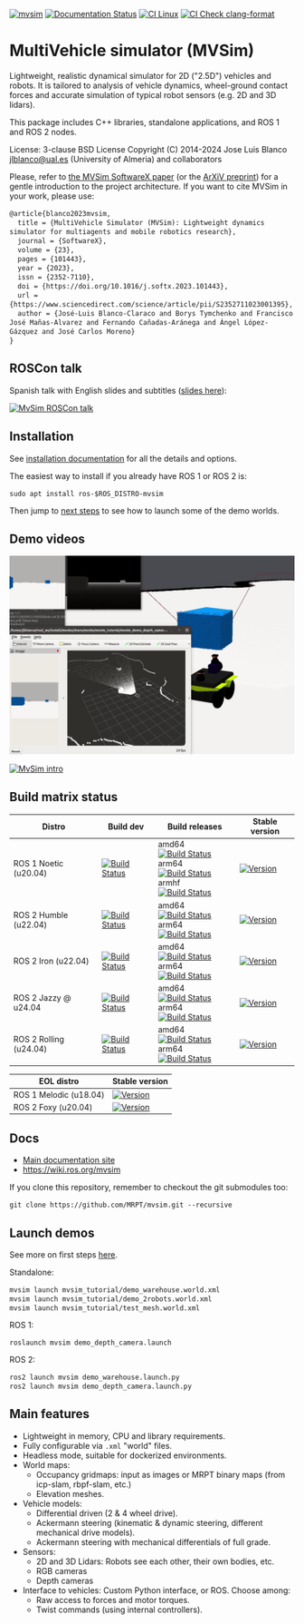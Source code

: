 [![mvsim](https://circleci.com/gh/MRPT/mvsim.svg?style=svg)](https://circleci.com/gh/MRPT/mvsim) [![Documentation Status](https://readthedocs.org/projects/mvsimulator/badge/?version=latest)](https://mvsimulator.readthedocs.io/en/latest/?badge=latest)
[![CI Linux](https://github.com/MRPT/mvsim/actions/workflows/build-linux.yml/badge.svg)](https://github.com/MRPT/mvsim/actions/workflows/build-linux.yml)
[![CI Check clang-format](https://github.com/MRPT/mvsim/actions/workflows/check-clang-format.yml/badge.svg)](https://github.com/MRPT/mvsim/actions/workflows/check-clang-format.yml)

MultiVehicle simulator (MVSim)
======================================
Lightweight, realistic dynamical simulator for 2D ("2.5D") vehicles and robots.
It is tailored to analysis of vehicle dynamics, wheel-ground contact forces and accurate simulation of typical robot sensors (e.g. 2D and 3D lidars).

This package includes C++ libraries, standalone applications, and ROS 1 and ROS 2 nodes.

License: 3-clause BSD License
Copyright (C) 2014-2024 Jose Luis Blanco <jlblanco@ual.es> (University of Almeria) and collaborators

Please, refer to [the MVSim SoftwareX paper](https://www.sciencedirect.com/science/article/pii/S2352711023001395) (or the [ArXiV preprint](https://arxiv.org/abs/2302.11033))
for a gentle introduction to the project architecture.
If you want to cite MVSim in your work, please use:

    @article{blanco2023mvsim,
      title = {MultiVehicle Simulator (MVSim): Lightweight dynamics simulator for multiagents and mobile robotics research},
      journal = {SoftwareX},
      volume = {23},
      pages = {101443},
      year = {2023},
      issn = {2352-7110},
      doi = {https://doi.org/10.1016/j.softx.2023.101443},
      url = {https://www.sciencedirect.com/science/article/pii/S2352711023001395},
      author = {José-Luis Blanco-Claraco and Borys Tymchenko and Francisco José Mañas-Alvarez and Fernando Cañadas-Aránega and Ángel López-Gázquez and José Carlos Moreno}
    }

ROSCon talk
------------------
Spanish talk with English slides and subtitles ([slides here](https://docs.google.com/presentation/d/1jX8t1r82vp8MIQP5u1t9bVTtG0XgmjDTtLI7z3Yamzc/edit?usp=sharing)):

[![MvSim ROSCon talk](https://img.youtube.com/vi/WNBqH6SWlRQ/0.jpg)](https://www.youtube.com/watch?v=WNBqH6SWlRQ)


Installation
--------------------

See [installation documentation](https://mvsimulator.readthedocs.io/en/latest/install.html) for all the details and options. 

The easiest way to install if you already have ROS 1 or ROS 2 is:

    sudo apt install ros-$ROS_DISTRO-mvsim

Then jump to [next steps](https://mvsimulator.readthedocs.io/en/latest/first-steps.html) to see how to launch some of the demo worlds.


Demo videos
--------------------

![screenshot-demo](docs/imgs/mvsim-ros2-demo.gif)

[![MvSim intro](https://img.youtube.com/vi/xMUMjEG8xlk/0.jpg)](https://www.youtube.com/watch?v=xMUMjEG8xlk)


Build matrix status
--------------------

| Distro | Build dev | Build releases | Stable version |
| ---    | ---       | ---            | ---         |
| ROS 1 Noetic (u20.04) | [![Build Status](https://build.ros.org/job/Ndev__mvsim__ubuntu_focal_amd64/badge/icon)](https://build.ros.org/job/Ndev__mvsim__ubuntu_focal_amd64/) |  amd64 [![Build Status](https://build.ros.org/job/Nbin_uF64__mvsim__ubuntu_focal_amd64__binary/badge/icon)](https://build.ros.org/job/Nbin_uF64__mvsim__ubuntu_focal_amd64__binary/) <br> arm64 [![Build Status](https://build.ros.org/job/Nbin_ufv8_uFv8__mvsim__ubuntu_focal_arm64__binary/badge/icon)](https://build.ros.org/job/Nbin_ufv8_uFv8__mvsim__ubuntu_focal_arm64__binary/) <br> armhf [![Build Status](https://build.ros.org/job/Nbin_ufhf_uFhf__mvsim__ubuntu_focal_armhf__binary/badge/icon)](https://build.ros.org/job/Nbin_ufhf_uFhf__mvsim__ubuntu_focal_armhf__binary/)  | [![Version](https://img.shields.io/ros/v/noetic/mvsim)](https://index.ros.org/search/?term=mvsim) |
| ROS 2 Humble (u22.04) | [![Build Status](https://build.ros2.org/job/Hdev__mvsim__ubuntu_jammy_amd64/badge/icon)](https://build.ros2.org/job/Hdev__mvsim__ubuntu_jammy_amd64/) | amd64 [![Build Status](https://build.ros2.org/job/Hbin_uJ64__mvsim__ubuntu_jammy_amd64__binary/badge/icon)](https://build.ros2.org/job/Hbin_uJ64__mvsim__ubuntu_jammy_amd64__binary/) <br> arm64 [![Build Status](https://build.ros2.org/job/Hbin_ujv8_uJv8__mvsim__ubuntu_jammy_arm64__binary/badge/icon)](https://build.ros2.org/job/Hbin_ujv8_uJv8__mvsim__ubuntu_jammy_arm64__binary/) | [![Version](https://img.shields.io/ros/v/humble/mvsim)](https://index.ros.org/search/?term=mvsim) |
| ROS 2 Iron (u22.04) | [![Build Status](https://build.ros2.org/job/Idev__mvsim__ubuntu_jammy_amd64/badge/icon)](https://build.ros2.org/job/Idev__mvsim__ubuntu_jammy_amd64/) | amd64 [![Build Status](https://build.ros2.org/job/Ibin_uJ64__mvsim__ubuntu_jammy_amd64__binary/badge/icon)](https://build.ros2.org/job/Ibin_uJ64__mvsim__ubuntu_jammy_amd64__binary/) <br> arm64 [![Build Status](https://build.ros2.org/job/Ibin_ujv8_uJv8__mvsim__ubuntu_jammy_arm64__binary/badge/icon)](https://build.ros2.org/job/Ibin_ujv8_uJv8__mvsim__ubuntu_jammy_arm64__binary/) | [![Version](https://img.shields.io/ros/v/iron/mvsim)](https://index.ros.org/search/?term=mvsim) |
| ROS 2 Jazzy @ u24.04 | [![Build Status](https://build.ros2.org/job/Jdev__mvsim__ubuntu_noble_amd64/badge/icon)](https://build.ros2.org/job/Jdev__mvsim__ubuntu_noble_amd64/) | amd64 [![Build Status](https://build.ros2.org/job/Jbin_uN64__mvsim__ubuntu_noble_amd64__binary/badge/icon)](https://build.ros2.org/job/Jbin_uN64__mvsim__ubuntu_noble_amd64__binary/) <br> arm64 [![Build Status](https://build.ros2.org/job/Jbin_unv8_uNv8__mvsim__ubuntu_noble_arm64__binary/badge/icon)](https://build.ros2.org/job/Jbin_unv8_uNv8__mvsim__ubuntu_noble_arm64__binary/) | [![Version](https://img.shields.io/ros/v/jazzy/mvsim)](https://index.ros.org/search/?term=mvsim) | 
| ROS 2 Rolling (u24.04) | [![Build Status](https://build.ros2.org/job/Rdev__mvsim__ubuntu_noble_amd64/badge/icon)](https://build.ros2.org/job/Rdev__mvsim__ubuntu_noble_amd64/) | amd64 [![Build Status](https://build.ros2.org/job/Rbin_uN64__mvsim__ubuntu_noble_amd64__binary/badge/icon)](https://build.ros2.org/job/Rbin_uN64__mvsim__ubuntu_noble_amd64__binary/) <br> arm64 [![Build Status](https://build.ros2.org/job/Rbin_unv8_uNv8__mvsim__ubuntu_noble_arm64__binary/badge/icon)](https://build.ros2.org/job/Rbin_unv8_uNv8__mvsim__ubuntu_noble_arm64__binary/) | [![Version](https://img.shields.io/ros/v/rolling/mvsim)](https://index.ros.org/search/?term=mvsim) |


| EOL distro | Stable version |
| ---    | ---       |
| ROS 1 Melodic (u18.04) | [![Version](https://img.shields.io/ros/v/melodic/mvsim)](https://index.ros.org/search/?term=mvsim) |
| ROS 2 Foxy (u20.04) | [![Version](https://img.shields.io/ros/v/foxy/mvsim)](https://index.ros.org/search/?term=mvsim) |



Docs
----------
  * [Main documentation site](https://mvsimulator.readthedocs.io/en/latest/)
  * https://wiki.ros.org/mvsim

If you clone this repository, remember to checkout the git submodules too:

    git clone https://github.com/MRPT/mvsim.git --recursive

Launch demos
--------------

See more on first steps [here](https://mvsimulator.readthedocs.io/en/latest/first-steps.html).

Standalone:

    mvsim launch mvsim_tutorial/demo_warehouse.world.xml
    mvsim launch mvsim_tutorial/demo_2robots.world.xml
    mvsim launch mvsim_tutorial/test_mesh.world.xml


ROS 1:

    roslaunch mvsim demo_depth_camera.launch

ROS 2:

    ros2 launch mvsim demo_warehouse.launch.py
    ros2 launch mvsim demo_depth_camera.launch.py

Main features
--------------
  * Lightweight in memory, CPU and library requirements.
  * Fully configurable via `.xml` "world" files.
  * Headless mode, suitable for dockerized environments.
  * World maps:
    * Occupancy gridmaps: input as images or MRPT binary maps (from icp-slam, rbpf-slam, etc.)
    * Elevation meshes.
  * Vehicle models:
    * Differential driven (2 & 4 wheel drive).
    * Ackermann steering (kinematic & dynamic steering, different mechanical drive models).
    * Ackermann steering with mechanical differentials of full grade.
  * Sensors:
    * 2D and 3D Lidars: Robots see each other, their own bodies, etc.
    * RGB cameras
    * Depth cameras
  * Interface to vehicles: Custom Python interface, or ROS. Choose among:
    * Raw access to forces and motor torques.
    * Twist commands (using internal controllers).

